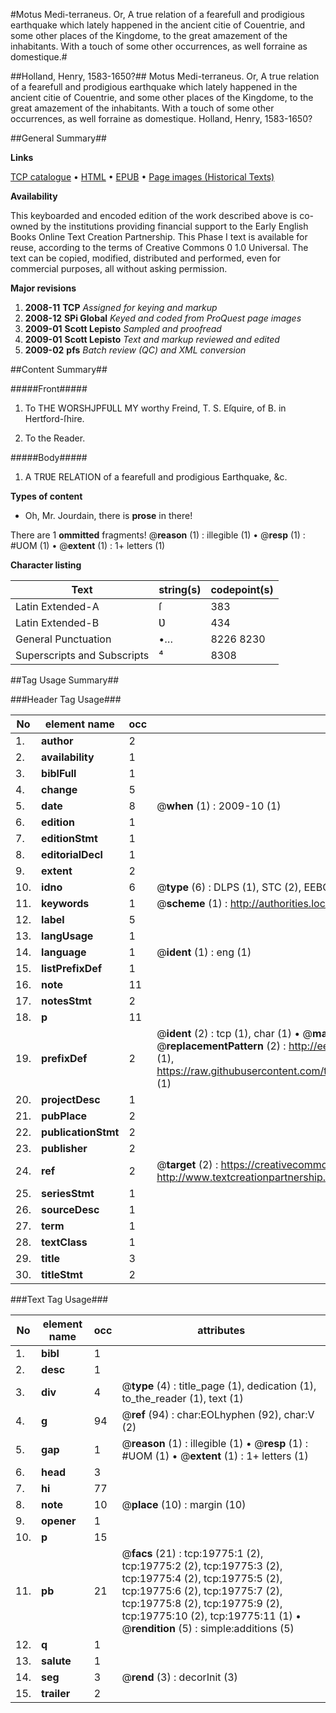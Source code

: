 #Motus Medi-terraneus. Or, A true relation of a fearefull and prodigious earthquake which lately happened in the ancient citie of Couentrie, and some other places of the Kingdome, to the great amazement of the inhabitants. With a touch of some other occurrences, as well forraine as domestique.#

##Holland, Henry, 1583-1650?##
Motus Medi-terraneus. Or, A true relation of a fearefull and prodigious earthquake which lately happened in the ancient citie of Couentrie, and some other places of the Kingdome, to the great amazement of the inhabitants. With a touch of some other occurrences, as well forraine as domestique.
Holland, Henry, 1583-1650?

##General Summary##

**Links**

[TCP catalogue](http://www.ota.ox.ac.uk/tcp/)  • 
[HTML](http://tei.it.ox.ac.uk/tcp/Texts-HTML/free/A68/A68203.html)  • 
[EPUB](http://tei.it.ox.ac.uk/tcp/Texts-EPUB/free/A68/A68203.epub) • 
[Page images (Historical Texts)](https://data.historicaltexts.jisc.ac.uk/view?pubId=eebo-99854358e&pageId=eebo-99854358e-19775-1)

**Availability**

This keyboarded and encoded edition of the
	       work described above is co-owned by the institutions
	       providing financial support to the Early English Books
	       Online Text Creation Partnership. This Phase I text is
	       available for reuse, according to the terms of Creative
	       Commons 0 1.0 Universal. The text can be copied,
	       modified, distributed and performed, even for
	       commercial purposes, all without asking permission.

**Major revisions**

1. __2008-11__ __TCP__ *Assigned for keying and markup*
1. __2008-12__ __SPi Global__ *Keyed and coded from ProQuest page images*
1. __2009-01__ __Scott Lepisto__ *Sampled and proofread*
1. __2009-01__ __Scott Lepisto__ *Text and markup reviewed and edited*
1. __2009-02__ __pfs__ *Batch review (QC) and XML conversion*

##Content Summary##

#####Front#####

1. To THE WORSHJPFƲLL MY worthy Freind, T. S. Eſquire, of B. in Hertford-ſhire.

1. To the Reader.

#####Body#####

1. A TRƲE RELATION of a fearefull and prodigious Earthquake, &c.

**Types of content**

  * Oh, Mr. Jourdain, there is **prose** in there!

There are 1 **ommitted** fragments! 
 @__reason__ (1) : illegible (1)  •  @__resp__ (1) : #UOM (1)  •  @__extent__ (1) : 1+ letters (1)

**Character listing**


|Text|string(s)|codepoint(s)|
|---|---|---|
|Latin Extended-A|ſ|383|
|Latin Extended-B|Ʋ|434|
|General Punctuation|•…|8226 8230|
|Superscripts             and Subscripts|⁴|8308|

##Tag Usage Summary##

###Header Tag Usage###

|No|element name|occ|attributes|
|---|---|---|---|
|1.|__author__|2||
|2.|__availability__|1||
|3.|__biblFull__|1||
|4.|__change__|5||
|5.|__date__|8| @__when__ (1) : 2009-10 (1)|
|6.|__edition__|1||
|7.|__editionStmt__|1||
|8.|__editorialDecl__|1||
|9.|__extent__|2||
|10.|__idno__|6| @__type__ (6) : DLPS (1), STC (2), EEBO-CITATION (1), PROQUEST (1), VID (1)|
|11.|__keywords__|1| @__scheme__ (1) : http://authorities.loc.gov/ (1)|
|12.|__label__|5||
|13.|__langUsage__|1||
|14.|__language__|1| @__ident__ (1) : eng (1)|
|15.|__listPrefixDef__|1||
|16.|__note__|11||
|17.|__notesStmt__|2||
|18.|__p__|11||
|19.|__prefixDef__|2| @__ident__ (2) : tcp (1), char (1)  •  @__matchPattern__ (2) : ([0-9\-]+):([0-9IVX]+) (1), (.+) (1)  •  @__replacementPattern__ (2) : http://eebo.chadwyck.com/downloadtiff?vid=$1&page=$2 (1), https://raw.githubusercontent.com/textcreationpartnership/Texts/master/tcpchars.xml#$1 (1)|
|20.|__projectDesc__|1||
|21.|__pubPlace__|2||
|22.|__publicationStmt__|2||
|23.|__publisher__|2||
|24.|__ref__|2| @__target__ (2) : https://creativecommons.org/publicdomain/zero/1.0/ (1), http://www.textcreationpartnership.org/docs/. (1)|
|25.|__seriesStmt__|1||
|26.|__sourceDesc__|1||
|27.|__term__|1||
|28.|__textClass__|1||
|29.|__title__|3||
|30.|__titleStmt__|2||


###Text Tag Usage###

|No|element name|occ|attributes|
|---|---|---|---|
|1.|__bibl__|1||
|2.|__desc__|1||
|3.|__div__|4| @__type__ (4) : title_page (1), dedication (1), to_the_reader (1), text (1)|
|4.|__g__|94| @__ref__ (94) : char:EOLhyphen (92), char:V (2)|
|5.|__gap__|1| @__reason__ (1) : illegible (1)  •  @__resp__ (1) : #UOM (1)  •  @__extent__ (1) : 1+ letters (1)|
|6.|__head__|3||
|7.|__hi__|77||
|8.|__note__|10| @__place__ (10) : margin (10)|
|9.|__opener__|1||
|10.|__p__|15||
|11.|__pb__|21| @__facs__ (21) : tcp:19775:1 (2), tcp:19775:2 (2), tcp:19775:3 (2), tcp:19775:4 (2), tcp:19775:5 (2), tcp:19775:6 (2), tcp:19775:7 (2), tcp:19775:8 (2), tcp:19775:9 (2), tcp:19775:10 (2), tcp:19775:11 (1)  •  @__rendition__ (5) : simple:additions (5)|
|12.|__q__|1||
|13.|__salute__|1||
|14.|__seg__|3| @__rend__ (3) : decorInit (3)|
|15.|__trailer__|2||
